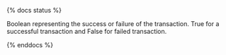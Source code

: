 {% docs status %}

Boolean representing the success or failure of the transaction. True for a successful transaction and False for failed transaction.

{% enddocs %}
